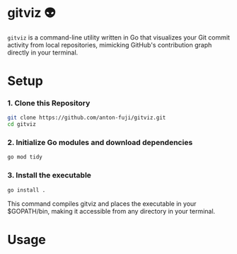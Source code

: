 # gitviz 👽
`gitviz` is a command-line utility written in Go that visualizes your Git commit activity from local repositories, mimicking GitHub's contribution graph directly in your terminal.

# Setup
### 1. Clone this Repository
```sh
git clone https://github.com/anton-fuji/gitviz.git 
cd gitviz
```

### 2. Initialize Go modules and download dependencies
```sh
go mod tidy
```

### 3. Install the executable
```sh
go install .
```
This command compiles gitviz and places the executable in your $GOPATH/bin, making it accessible from any directory in your terminal.

# Usage
```

```

